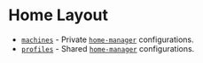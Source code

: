 # **Home Layout** #
- [``machines``](machines) - Private [``home-manager``](https://github.com/nix-community/home-manager) configurations.
- [``profiles``](profiles) - Shared [``home-manager``](https://github.com/nix-community/home-manager) configurations.
